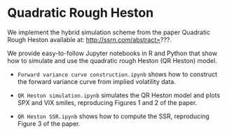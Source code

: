 # Quadratic Rough Heston

We implement the hybrid simulation scheme from the paper Quadratic Rough Heston available at: http://ssrn.com/abstract=???. 

We provide easy-to-follow Jupyter notebooks in R and Python that show how to simulate and use the quadratic rough Heston (QR Heston) model.

- `Forward variance curve construction.ipynb` shows how to construct the forward variance curve from implied volatility data.

- `QR Heston simulation.ipynb` simulates the QR Heston model and plots SPX and VIX smiles, reproducing Figures 1 and 2 of the paper.

- `QR Heston SSR.ipynb` shows how to compute the SSR, reproducing Figure 3 of the paper.
